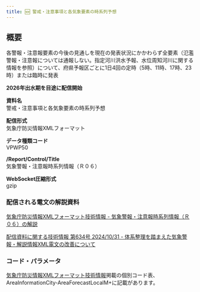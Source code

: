 ```yaml
---
title: 🆕 警戒・注意事項と各気象要素の時系列予想
---
```


## 概要
各警報・注意報要素の今後の見通しを現在の発表状況にかかわらず全要素（氾濫警報・注意報については通報しない。指定河川洪水予報、水位周知河川に関する情報を参照）について、府県予報区ごとに1日4回の定時（5時、11時、17時、23時）または臨時に発表

**2026年出水期を目途に配信開始**

**資料名** <br/>
警戒・注意事項と各気象要素の時系列予想
 
**配信形式** <br/>
気象庁防災情報XMLフォーマット

**データ種類コード** <br/>
VPWP50

**/Report/Control/Title** <br/>
気象警報・注意報時系列情報（Ｒ０６）

**WebSocket圧縮形式** <br/>
gzip

### 配信される電文の解説資料
[気象庁防災情報XMLフォーマット技術情報 - 気象警報・注意報時系列情報（Ｒ０６）の解説](https://dmdata.jp/docs/jma/manual/0208-0208.pdf)


[配信資料に関する技術情報 第634号 2024/10/31 - 体系整理を踏まえた気象警報・解説情報XML電文の改善について](https://dmdata.jp/docs/jma/technical/634.pdf)

### コード・パラメータ
[気象庁防災情報XMLフォーマット技術情報](http://xml.kishou.go.jp/tec_material.html)掲載の個別コード表、AreaInformationCity-AreaForecastLocalM+に記載があります。
